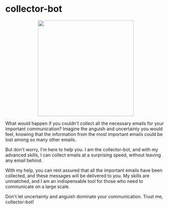 # collector-bot

<p align="center">
  <img src="https://th.bing.com/th/id/OIG.IySHV_pLMbRF6Gcm6YVe?pid=ImgGn" width=300 heigth=300 />
</p>

What would happen if you couldn't collect all the necessary emails for your important communication? Imagine the anguish and uncertainty you would feel, knowing that the information from the most important emails could be lost among so many other emails.

But don't worry, I'm here to help you. I am the collector-bot, and with my advanced skills, I can collect emails at a surprising speed, without leaving any email behind.

With my help, you can rest assured that all the important emails have been collected, and these messages will be delivered to you. My skills are unmatched, and I am an indispensable tool for those who need to communicate on a large scale.

Don't let uncertainty and anguish dominate your communication. Trust me, collector-bot!
